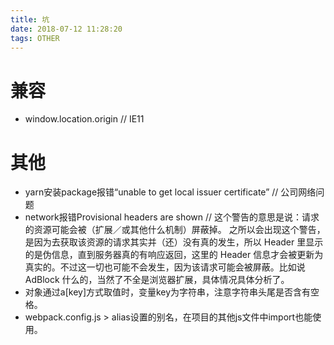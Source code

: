 ```yaml
---
title: 坑
date: 2018-07-12 11:28:20
tags: OTHER
---
```

# 兼容
* window.location.origin // IE11

# 其他
* yarn安装package报错“unable to get local issuer certificate” // 公司网络问题
* network报错Provisional headers are shown 
// 这个警告的意思是说：请求的资源可能会被（扩展／或其他什么机制）屏蔽掉。
之所以会出现这个警告，是因为去获取该资源的请求其实并（还）没有真的发生，所以 Header 里显示的是伪信息，直到服务器真的有响应返回，这里的 Header 信息才会被更新为真实的。不过这一切也可能不会发生，因为该请求可能会被屏蔽。比如说 AdBlock 什么的，当然了不全是浏览器扩展，具体情况具体分析了。
* 对象通过a[key]方式取值时，变量key为字符串，注意字符串头尾是否含有空格。
* webpack.config.js > alias设置的别名，在项目的其他js文件中import也能使用。